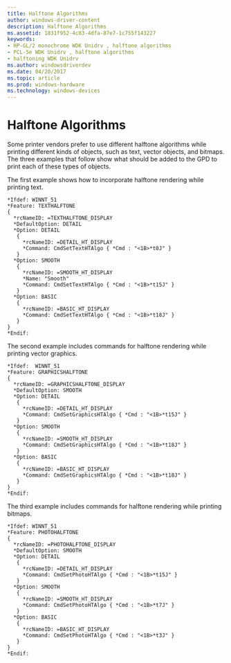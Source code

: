 ```yaml
---
title: Halftone Algorithms
author: windows-driver-content
description: Halftone Algorithms
ms.assetid: 1831f952-4c83-4dfa-87e7-1c755f143227
keywords:
- HP-GL/2 monochrome WDK Unidrv , halftone algorithms
- PCL-5e WDK Unidrv , halftone algorithms
- halftoning WDK Unidrv
ms.author: windowsdriverdev
ms.date: 04/20/2017
ms.topic: article
ms.prod: windows-hardware
ms.technology: windows-devices
---
```


# Halftone Algorithms





Some printer vendors prefer to use different halftone algorithms while printing different kinds of objects, such as text, vector objects, and bitmaps. The three examples that follow show what should be added to the GPD to print each of these types of objects.

The first example shows how to incorporate halftone rendering while printing text.

```
*Ifdef: WINNT_51
*Feature: TEXTHALFTONE
{
  *rcNameID: =TEXTHALFTONE_DISPLAY
  *DefaultOption: DETAIL
  *Option: DETAIL
   {
     *rcNameID: =DETAIL_HT_DISPLAY
     *Command: CmdSetTextHTAlgo { *Cmd : "<1B>*t0J" }
   }
  *Option: SMOOTH
   {
     *rcNameID: =SMOOTH_HT_DISPLAY
     *Name: "Smooth"
     *Command: CmdSetTextHTAlgo { *Cmd : "<1B>*t15J" }
   }
  *Option: BASIC
   {
     *rcNameID: =BASIC_HT_DISPLAY
     *Command: CmdSetTextHTAlgo { *Cmd : "<1B>*t18J" }
   }
}
*Endif:
```

The second example includes commands for halftone rendering while printing vector graphics.

```
*Ifdef:  WINNT_51
*Feature: GRAPHICSHALFTONE
{
  *rcNameID: =GRAPHICSHALFTONE_DISPLAY
  *DefaultOption: SMOOTH
  *Option: DETAIL
   {
     *rcNameID: =DETAIL_HT_DISPLAY
     *Command: CmdSetGraphicsHTAlgo { *Cmd : "<1B>*t15J" }
   }
  *Option: SMOOTH
   {
     *rcNameID: =SMOOTH_HT_DISPLAY
     *Command: CmdSetGraphicsHTAlgo { *Cmd : "<1B>*t18J" }
   }
  *Option: BASIC
   {
     *rcNameID: =BASIC_HT_DISPLAY
     *Command: CmdSetGraphicsHTAlgo { *Cmd : "<1B>*t18J" }
   }
}
*Endif:
```

The third example includes commands for halftone rendering while printing bitmaps.

```
*Ifdef: WINNT_51
*Feature: PHOTOHALFTONE
{
  *rcNameID: =PHOTOHALFTONE_DISPLAY
  *DefaultOption: SMOOTH
  *Option: DETAIL
   {
     *rcNameID: =DETAIL_HT_DISPLAY
     *Command: CmdSetPhotoHTAlgo { *Cmd : "<1B>*t15J" }
   }
  *Option: SMOOTH
   {
     *rcNameID: =SMOOTH_HT_DISPLAY
     *Command: CmdSetPhotoHTAlgo { *Cmd : "<1B>*t7J" }
   }
  *Option: BASIC
   {
     *rcNameID: =BASIC_HT_DISPLAY
     *Command: CmdSetPhotoHTAlgo { *Cmd : "<1B>*t3J" }
   }
}
*Endif:
```

 

 




